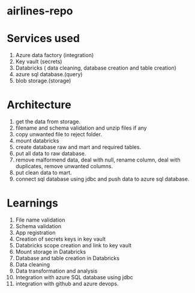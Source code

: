 # airlines-repo

Services used
===============

1. Azure data factory (integration)
2. Key vault (secrets)
3. Databricks ( data cleaning, database creation and table creation)
4. azure sql database.(query)
5. blob storage.(storage)

Architecture
===============

1. get the data from storage.
2. filename and schema validation and unzip files if any
3. copy unwanted file to reject folder.
4. mount databricks
5. create database raw and mart and required tables.
6. put all data to raw database.
5. remove malformend data, deal with null, rename column, deal with duplicates, remove unwanted columns.
6. put clean data to mart.
7. connect sql database using jdbc and push data to azure sql database.


Learnings
===========================

1. File name validation
2. Schema validation
3. App registration
4. Creation of secrets keys in key vault
5. Databricks scope creation and link to key vault
6. Mount storage in Databricks
6. Database and table creation in Databricks
6. Data cleaning
7. Data transformation and analysis
8. Integration with azure SQL database using jdbc
9. integration with github and azure devops.


